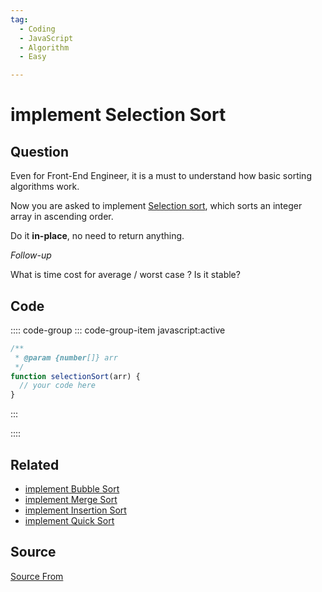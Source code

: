 ```yaml
---
tag:
  - Coding
  - JavaScript
  - Algorithm
  - Easy

---
```

  
# implement Selection Sort

## Question
Even for Front-End Engineer, it is a must to understand how basic sorting algorithms work.

Now you are asked to implement [Selection sort](https://en.wikipedia.org/wiki/Selection_sort), which sorts an integer array in ascending order.

Do it **in-place**, no need to return anything.

_Follow-up_

What is time cost for average / worst case ? Is it stable?

## Code
:::: code-group
::: code-group-item javascript:active
```javascript
/**
 * @param {number[]} arr
 */
function selectionSort(arr) {
  // your code here
}
```
:::
    
::::


## Related

+ [implement Bubble Sort](./implement-Bubble-Sort)
+ [implement Merge Sort](./implement-Merge-Sort)
+ [implement Insertion Sort](./implement-Insertion-Sort)
+ [implement Quick Sort](./implement-Quick-Sort)
##  Source
[Source From](https://bigfrontend.dev/problem/implement-Selection-Sort)

  
